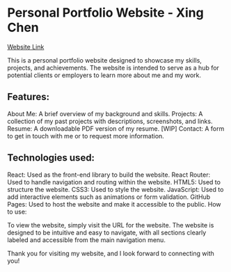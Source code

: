 # Personal Portfolio Website - Xing Chen

[Website Link](https://www.example.com)

This is a personal portfolio website designed to showcase my skills, projects, and achievements. The website is intended to serve as a hub for potential clients or employers to learn more about me and my work.

## Features:

About Me: A brief overview of my background and skills.
Projects: A collection of my past projects with descriptions, screenshots, and links.
Resume: A downloadable PDF version of my resume. [WIP]
Contact: A form to get in touch with me or to request more information.

## Technologies used:

React: Used as the front-end library to build the website.
React Router: Used to handle navigation and routing within the website.
HTML5: Used to structure the website.
CSS3: Used to style the website.
JavaScript: Used to add interactive elements such as animations or form validation.
GitHub Pages: Used to host the website and make it accessible to the public.
How to use:

To view the website, simply visit the URL for the website. The website is designed to be intuitive and easy to navigate, with all sections clearly labeled and accessible from the main navigation menu.


Thank you for visiting my website, and I look forward to connecting with you!
